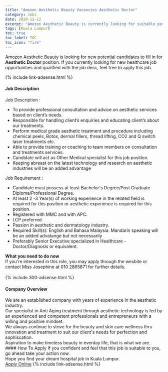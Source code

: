 ```yaml
---
title: "Amozon Aesthetic Beauty Vacancies Aesthetic Doctor" 
category: Jobs 
date: 2020-12-12 
excerpt: "Amozon Aesthetic Beauty is currently looking for suitable person to fill in the Aesthetic Doctor which positioned at Kuala Lumpur" 
tags: [Kuala Lumpur] 
toc: true 
toc_label: TOC 
toc_icon: "fire" 
--- 
```


<p>Amozon Aesthetic Beauty is looking for new potential candidates to fill in for <b>Aesthetic Doctor</b> position. If you currently looking for new healthcare job opportunities and qualified with the job desc, feel free to apply this job.
</p>{% include link-adsense.html %} 
<div><div><div><h4>Job Description</h4></div></div><div><div><span><div><div>Job Description :</div><ul><li>To provide professional consultation and advice on aesthetic services based on client&#8217;s needs.</li><li>Responsible for handling client&#8217;s enquiries and educating client&#8217;s about our treatments.</li><li>Perform medical grade aesthetic treatment and procedure including chemical peels,&#160;Botox, dermal fillers, thread lifting, CO2 and Q switch laser treatments etc.</li><li>Able to provide training or coaching to team members on consultation and treatments&#160;services.</li><li>Candidate will act as Other Medical specialist for this job position.</li><li>Keeping abreast on the latest technology and research on aesthetic industries will be an added advantage</li></ul><div>Job Requirement :</div><ul><li>Candidate must possess at least Bachelor's Degree/Post Graduate Diploma/Professional Degree.</li><li>At least 2 -3 Year(s) of working experience in the related field is required for this position or aesthetic experience is required for this position.</li><li>Registered with MMC and with APC.</li><li>LCP preferred.</li><li>Passion in aesthetic and dermatology industry.</li><li>Required Skill(s): English and Bahasa Malaysia. Mandarin speaking will be an added advatange but not necessarily</li><li>Preferably Senior Executive specialized in Healthcare - Doctor/Diagnosis or equivalent.</li></ul><div><strong>What you need to do now</strong><br>If you're interested in this role, you may apply through the wesbite or contact Miss Josephine at 010 2865871 for further details.<br>&#160;</div></div></span></div></div></div> 
{% include 300-adsense.html %} 
<div><div><div><h4>Company Overview</h4></div></div><div><div><span><div><div>We are an established company with years of experience in the aesthetic industry.</div>
<div>Our specialist in Anti Aging treatment through aesthetic technology is led by an experienced and competent professionals and entrepreneurs with a willing and positive mindset.&#160; &#160;</div>
<div>We always continue to strive for the beauty and skin care wellness thru innovation and treatment to suit our client's needs for perfection and sophiscation.</div>
<div>Aspiration to make timeless beauty in everday life, that is what we are.</div></div></span></div></div></div> 
#### How To Apply 
If you confident and feel that this job is suitable to you, go ahead take your action now. <br/> 
Hope you find your dream hospital job in Kuala Lumpur. <br/> 
<a href="https://www.jobstreet.com.my/en/job/aesthetic-doctor-4421647?jobId=jobstreet-my-job-4421647&sectionRank=24&token=0~e36f5a4f-97f0-4a91-8e90-cc207eb77f24&fr=SRP%20View%20In%20New%20Ta" class="btn btn--warning" target="_blank" rel="nofollow noopenner">Apply Online</a> 
{% include link-adsense.html %} 